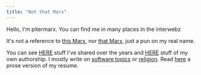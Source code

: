 ```yaml
---
title: "Not that Marx"
---
```


Hello, I'm pitermarx. You can find me in many places in the interwebz

It's not a reference to [this Marx](https://en.wikipedia.org/wiki/Groucho_Marx), nor [that Marx](https://en.wikipedia.org/wiki/Karl_Marx), just a pun on my real name.

You can see [HERE](categories/shares/) stuff I've shared over the years and [HERE](categories/original/) stuff of my own authorship. I mostly write on [software topics](tags/dev/) or [religion](tags/christianity/). Read [here](resume/) a prose version of my resume.
